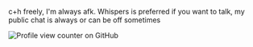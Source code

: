 c+h freely, I'm always afk. Whispers is preferred if you want to talk, my public chat is always or can be off sometimes


![Profile view counter on GitHub](https://komarev.com/ghpvc/?username=servantofeviI)

